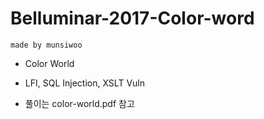 # Belluminar-2017-Color-word

~~~
made by munsiwoo
~~~

* Color World

* LFI, SQL Injection, XSLT Vuln

* 풀이는 color-world.pdf 참고